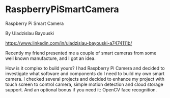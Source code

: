 # RaspberryPiSmartCamera

Raspberry Pi Smart Camera

By Uladzislau Bayouski

https://www.linkedin.com/in/uladzislau-bayouski-a7474111b/

Recently my friend presented me a couple of smart cameras from some well known manufacture, and I got an idea. 

How is it complex to build yours? 
I had Raspberry Pi Camera and decided to investigate what software and components do I need to build my own smart camera. 
I checked several projects and decided to enhance my project with touch screen to control camera, simple motion detection and cloud storage support. 
And an optional bonus if you need it: OpenCV face recognition.
